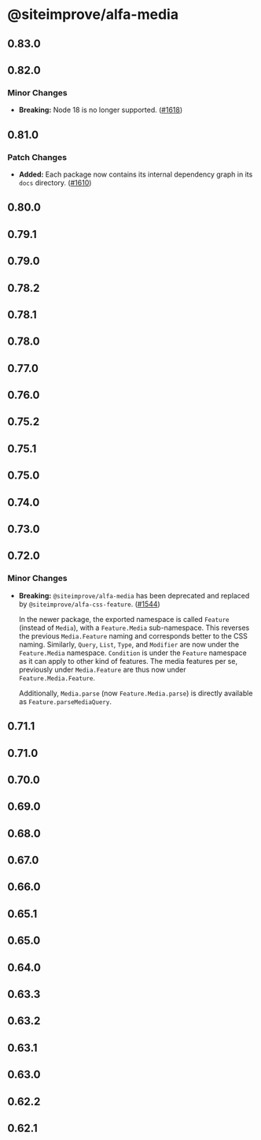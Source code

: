 # @siteimprove/alfa-media

## 0.83.0

## 0.82.0

### Minor Changes

- **Breaking:** Node 18 is no longer supported. ([#1618](https://github.com/Siteimprove/alfa/pull/1618))

## 0.81.0

### Patch Changes

- **Added:** Each package now contains its internal dependency graph in its `docs` directory. ([#1610](https://github.com/Siteimprove/alfa/pull/1610))

## 0.80.0

## 0.79.1

## 0.79.0

## 0.78.2

## 0.78.1

## 0.78.0

## 0.77.0

## 0.76.0

## 0.75.2

## 0.75.1

## 0.75.0

## 0.74.0

## 0.73.0

## 0.72.0

### Minor Changes

- **Breaking:** `@siteimprove/alfa-media` has been deprecated and replaced by `@siteimprove/alfa-css-feature`. ([#1544](https://github.com/Siteimprove/alfa/pull/1544))

  In the newer package, the exported namespace is called `Feature` (instead of `Media`), with a `Feature.Media` sub-namespace. This reverses the previous `Media.Feature` naming and corresponds better to the CSS naming. Similarly, `Query`, `List`, `Type`, and `Modifier` are now under the `Feature.Media` namespace. `Condition` is under the `Feature` namespace as it can apply to other kind of features. The media features per se, previously under `Media.Feature` are thus now under `Feature.Media.Feature`.

  Additionally, `Media.parse` (now `Feature.Media.parse`) is directly available as `Feature.parseMediaQuery`.

## 0.71.1

## 0.71.0

## 0.70.0

## 0.69.0

## 0.68.0

## 0.67.0

## 0.66.0

## 0.65.1

## 0.65.0

## 0.64.0

## 0.63.3

## 0.63.2

## 0.63.1

## 0.63.0

## 0.62.2

## 0.62.1

